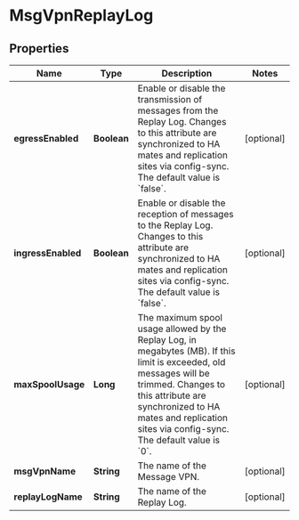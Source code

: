 
# MsgVpnReplayLog

## Properties
Name | Type | Description | Notes
------------ | ------------- | ------------- | -------------
**egressEnabled** | **Boolean** | Enable or disable the transmission of messages from the Replay Log. Changes to this attribute are synchronized to HA mates and replication sites via config-sync. The default value is &#x60;false&#x60;. |  [optional]
**ingressEnabled** | **Boolean** | Enable or disable the reception of messages to the Replay Log. Changes to this attribute are synchronized to HA mates and replication sites via config-sync. The default value is &#x60;false&#x60;. |  [optional]
**maxSpoolUsage** | **Long** | The maximum spool usage allowed by the Replay Log, in megabytes (MB). If this limit is exceeded, old messages will be trimmed. Changes to this attribute are synchronized to HA mates and replication sites via config-sync. The default value is &#x60;0&#x60;. |  [optional]
**msgVpnName** | **String** | The name of the Message VPN. |  [optional]
**replayLogName** | **String** | The name of the Replay Log. |  [optional]



